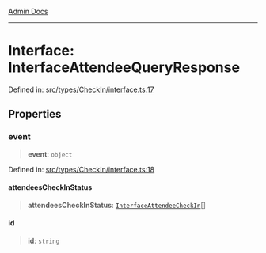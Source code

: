[Admin Docs](/)

***

# Interface: InterfaceAttendeeQueryResponse

Defined in: [src/types/CheckIn/interface.ts:17](https://github.com/PalisadoesFoundation/talawa-admin/blob/main/src/types/CheckIn/interface.ts#L17)

## Properties

### event

> **event**: `object`

Defined in: [src/types/CheckIn/interface.ts:18](https://github.com/PalisadoesFoundation/talawa-admin/blob/main/src/types/CheckIn/interface.ts#L18)

#### attendeesCheckInStatus

> **attendeesCheckInStatus**: [`InterfaceAttendeeCheckIn`](InterfaceAttendeeCheckIn.md)[]

#### id

> **id**: `string`
